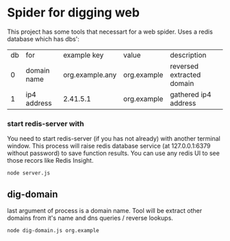 # Spider for digging web

This project has some tools that necessart for a web spider. Uses a redis database which has dbs':
<table>
<tr><td>db</td><td>for</td><td>example key</td><td>value</td><td>description</td></tr>
<tr><td>0</td><td>domain name</td><td>org.example.any</td><td>org.example</td><td>reversed extracted domain</td></tr>
<tr><td>1</td><td>ip4 address</td><td>2.41.5.1</td><td>org.example</td><td>gathered ip4 address</td></tr>
</table>

### start redis-server with
You need to start redis-server (if you has not already) with another terminal window. This process will raise redis database service (at 127.0.0.1:6379 without password) to save function results. You can use any redis UI to see those recors like Redis Insight.

```shell
node server.js
```

## dig-domain

last argument of process is a domain name. Tool will be extract other domains from it's name and dns queries / reverse lookups.

```shell
node dig-domain.js org.example
```